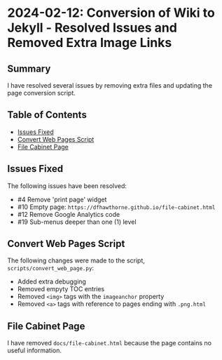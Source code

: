 # 2024-02-12: Conversion of Wiki to Jekyll - Resolved Issues and Removed Extra Image Links

## Summary

I have resolved several issues by removing extra files and updating the page conversion script.

## Table of Contents

* [Issues Fixed](#issues-fixed)
* [Convert Web Pages Script](#convert-web-pages-script)
* [File Cabinet Page](#file-cabinet-page)

## Issues Fixed

The following issues have been resolved:

* #4   Remove 'print page' widget
* #10  Empty page: `https://dfhawthorne.github.io/file-cabinet.html`
* #12  Remove Google Analytics code
* #19  Sub-menus deeper than one (1) level

## Convert Web Pages Script

The following changes were made to the script, `scripts/convert_web_page.py`:

* Added extra debugging
* Removed empyty TOC entries
* Removed `<img>` tags with the `imageanchor` property
* Removed `<a>` tags with reference to pages ending with `.png.html`

## File Cabinet Page

I have removed `docs/file-cabinet.html` because the page contains no useful information.
